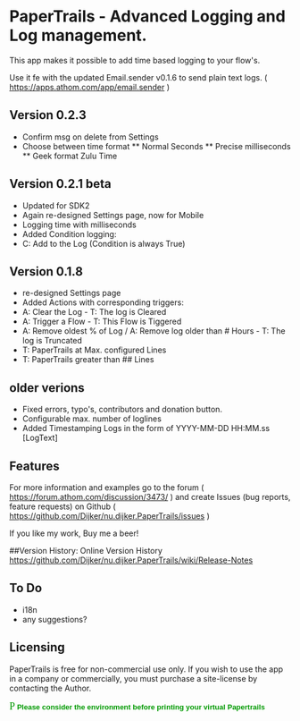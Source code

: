 # PaperTrails - Advanced Logging and Log management.

This app makes it possible to add time based logging to your flow's.

Use it fe with the updated Email.sender v0.1.6 to send plain text logs.
( https://apps.athom.com/app/email.sender )

## Version 0.2.3
* Confirm msg on delete from Settings
* Choose between time format
** Normal Seconds
** Precise milliseconds
** Geek format Zulu Time

## Version 0.2.1 beta
* Updated for SDK2
* Again re-designed Settings page, now for Mobile
* Logging time with milliseconds
* Added Condition logging:
* C: Add to the Log (Condition is always True)

## Version 0.1.8
* re-designed Settings page
* Added Actions with corresponding triggers:
* A: Clear the Log - T: The log is Cleared
* A: Trigger a Flow - T: This Flow is Tiggered
* A: Remove oldest % of Log / A: Remove log older than # Hours - T: The log is Truncated
* T: PaperTrails at Max. configured Lines
* T: PaperTrails greater than ## Lines

## older verions
* Fixed errors, typo's, contributors and donation button.
* Configurable max. number of loglines
* Added Timestamping Logs in the form of YYYY-MM-DD HH:MM.ss [LogText]

## Features

For more information and examples go to the forum
( https://forum.athom.com/discussion/3473/ ) and create Issues (bug reports, feature requests) on Github ( https://github.com/Dijker/nu.dijker.PaperTrails/issues )  

If you like my work, Buy me a beer!

##Version History:
  Online Version History https://github.com/Dijker/nu.dijker.PaperTrails/wiki/Release-Notes

## To Do
* i18n
* any suggestions?

## Licensing
PaperTrails is free for non-commercial use only. If you wish to use the app in a company or commercially, you must purchase a site-license by contacting the Author.

<font color="#009900" face="Webdings" size="4">P</font><font
  color="#009900" face="verdana,arial,helvetica" size="2"> <strong>Please
consider the environment before printing your virtual Papertrails</strong></font>
